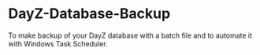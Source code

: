 # DayZ-Database-Backup
To make backup of your DayZ database with a batch file and to automate it with Windows Task Scheduler.
